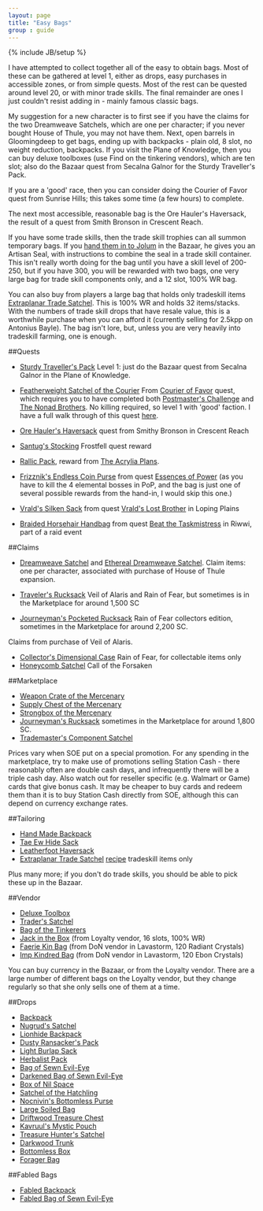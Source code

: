 ```yaml
---
layout: page 
title: "Easy Bags" 
group : guide 
---
```

{% include JB/setup %}

I have attempted to collect together all of the easy to obtain bags.  Most of these can be gathered at level 1, either as drops, easy purchases in accessible zones, or from simple quests.  Most of the rest can be quested around level 20, or with minor trade skills.  The final remainder are ones I just couldn't resist adding in - mainly famous classic bags.

My suggestion for a new character is to first see if you have the claims for the two Dreamweave Satchels, which are one per character; if you never bought House of Thule, you may not have them.  Next, open barrels in Gloomingdeep to get bags, ending up with backpacks - plain old, 8 slot, no weight reduction, backpacks.  If you visit the Plane of Knowledge, then you can buy deluxe toolboxes (use Find on the tinkering vendors), which are ten slot; also do the Bazaar quest from Secalna Galnor for the Sturdy Traveller's Pack.

If you are a 'good' race, then you can consider doing the Courier of Favor quest from Sunrise Hills; this takes some time (a few hours) to complete.

The next most accessible, reasonable bag is the Ore Hauler's Haversack, the result of a quest from Smith Bronson in Crescent Reach.

If you have some trade skills, then the trade skill trophies can all summon temporary bags.  If you [hand them in to Jolum](http://everquest.allakhazam.com/db/quest.html?quest=2154) in the Bazaar, he gives you an Artisan Seal, with instructions to combine the seal in a trade skill container.  This isn't really worth doing for the bag until you have a skill level of 200-250, but if you have 300, you will be rewarded with two bags, one very large bag for trade skill components only, and a 12 slot, 100% WR bag.

You can also buy from players a large bag that holds only tradeskill items [Extraplanar Trade Satchel](http://everquest.allakhazam.com/db/item.html?item=104079).  This is 100% WR and holds 32 items/stacks.  With the numbers of trade skill drops that have resale value, this is a worthwhile purchase when you can afford it (currently selling for 2.5kpp on Antonius Bayle).  The bag isn't lore, but, unless you are very heavily into tradeskill farming, one is enough.

##Quests

- [Sturdy Traveller's Pack](http://everquest.allakhazam.com/db/item.html?item=103902)
Level 1: just do the Bazaar quest from Secalna Galnor in the Plane of Knowledge.

- [Featherweight Satchel of the Courier](http://everquest.allakhazam.com/db/item.html?item=100133)
From [Courier of Favor](http://everquest.allakhazam.com/db/quest.html?quest=5522) quest, which requires you to have completed both [Postmaster's Challenge](http://everquest.allakhazam.com/db/quest.html?quest=5521) and [The Nonad Brothers](http://everquest.allakhazam.com/db/quest.html?quest=5300).  No killing required, so level 1 with 'good' faction.  I have a full walk through of this quest [here](courier-of-favor.html).

- [Ore Hauler's Haversack](http://everquest.allakhazam.com/db/item.html?item=53422) quest from Smithy Bronson in Crescent Reach
- [Santug's Stocking](http://everquest.allakhazam.com/db/item.html?item=55250) Frostfell quest reward

- [Rallic Pack](http://everquest.allakhazam.com/db/item.html?item=7453), reward from [The Acrylia Plans](http://everquest.allakhazam.com/db/quest.html?quest=1305).

- [Frizznik's Endless Coin Purse](http://everquest.allakhazam.com/db/item.html?item=25255) from quest [Essences of Power](http://everquest.allakhazam.com/db/quest.html?quest=2667) (as you have to kill the 4 elemental bosses in PoP, and the bag is just one of several possible rewards from the hand-in, I would skip this one.)
- [Vrald's Silken Sack](http://everquest.allakhazam.com/db/item.html?item=69937) from quest [Vrald's Lost Brother](http://everquest.allakhazam.com/db/quest.html?quest=4355) in Loping Plains
- [Braided Horsehair Handbag](http://everquest.allakhazam.com/db/item.html?item=51328) from quest [Beat the Taskmistress](http://everquest.allakhazam.com/db/quest.html?quest=2907) in Riwwi, part of a raid event

##Claims

- [Dreamweave Satchel](http://everquest.allakhazam.com/db/item.html?item=90052) and [Ethereal Dreamweave Satchel](http://everquest.allakhazam.com/db/item.html?item=90065).
Claim items: one per character, associated with purchase of House of Thule expansion.

- [Traveler's Rucksack](http://everquest.allakhazam.com/db/item.html?item=97400) Veil of Alaris and Rain of Fear, but sometimes is in the Marketplace for around 1,500 SC
- [Journeyman's Pocketed Rucksack](http://everquest.allakhazam.com/db/item.html?item=97399) Rain of Fear collectors edition, sometimes in the Marketplace for around 2,200 SC.

Claims from purchase of Veil of Alaris.

- [Collector's Dimensional Case](http://everquest.allakhazam.com/db/item.html?item=106323) Rain of Fear, for collectable items only
- [Honeycomb Satchel](http://everquest.allakhazam.com/db/item.html?item=113378) Call of the Forsaken

##Marketplace

- [Weapon Crate of the Mercenary](http://everquest.allakhazam.com/db/item.html?item=95621)
- [Supply Chest of the Mercenary](http://everquest.allakhazam.com/db/item.html?item=95623)
- [Strongbox of the Mercenary](http://everquest.allakhazam.com/db/item.html?item=95622)
- [Journeyman's Rucksack](http://everquest.allakhazam.com/db/item.html?item=110359) sometimes in the Marketplace for around 1,800 SC.
- [Trademaster's Component Satchel](http://everquest.allakhazam.com/db/item.html?item=104145)

Prices vary when SOE put on a special promotion.  For any spending in the marketplace, try to make use of promotions selling Station Cash - there reasonably often are double cash days, and infrequently there will be a triple cash day.  Also watch out for reseller specific (e.g. Walmart or Game) cards that give bonus cash.  It may be cheaper to buy cards and redeem them than it is to buy Station Cash directly from SOE, although this can depend on currency exchange rates.

##Tailoring

- [Hand Made Backpack](http://everquest.allakhazam.com/db/item.html?item=2591)
- [Tae Ew Hide Sack](http://everquest.allakhazam.com/db/item.html?item=18505)
- [Leatherfoot Haversack](http://everquest.allakhazam.com/db/item.html?item=14483)
- [Extraplanar Trade Satchel](http://everquest.allakhazam.com/db/item.html?item=104079) [recipe](http://everquest.allakhazam.com/db/recipe.html?recipe=43153) tradeskill items only

Plus many more; if you don't do trade skills, you should be able to pick these up in the Bazaar.

##Vendor

- [Deluxe Toolbox](http://everquest.allakhazam.com/db/item.html?item=6205)
- [Trader's Satchel](http://everquest.allakhazam.com/db/item.html?item=8748)
- [Bag of the Tinkerers](http://everquest.allakhazam.com/db/item.html?item=2366)
- [Jack in the Box](http://everquest.allakhazam.com/db/item.html?item=97150) (from Loyalty vendor, 16 slots, 100% WR)
- [Faerie Kin Bag](http://everquest.allakhazam.com/db/item.html?item=36225) (from DoN vendor in Lavastorm, 120 Radiant Crystals)
- [Imp Kindred Bag](http://everquest.allakhazam.com/db/item.html?item=35770) (from DoN vendor in Lavastorm, 120 Ebon Crystals)

You can buy currency in the Bazaar, or from the Loyalty vendor.  There are a large number of different bags on the Loyalty vendor, but they change regularly so that she only sells one of them at a time.

##Drops

- [Backpack](http://everquest.allakhazam.com/db/item.html?item=2364)
- [Nugrud's Satchel](http://everquest.allakhazam.com/db/item.html?item=19198)
- [Lionhide Backpack](http://everquest.allakhazam.com/db/item.html?item=2599)
- [Dusty Ransacker's Pack](http://everquest.allakhazam.com/db/item.html?item=2458)
- [Light Burlap Sack](http://everquest.allakhazam.com/db/item.html?item=2598)
- [Herbalist Pack](http://everquest.allakhazam.com/db/item.html?item=3831)
- [Bag of Sewn Evil-Eye](http://everquest.allakhazam.com/db/item.html?item=2365)
- [Darkened Bag of Sewn Evil-Eye](http://everquest.allakhazam.com/db/item.html?item=75738)
- [Box of Nil Space](http://everquest.allakhazam.com/db/item.html?item=2370)
- [Satchel of the Hatchling](http://everquest.allakhazam.com/db/item.html?item=29837)
- [Nocnivin's Bottomless Purse](http://everquest.allakhazam.com/db/item.html?item=20457)
- [Large Soiled Bag](http://everquest.allakhazam.com/db/item.html?item=2597)
- [Driftwood Treasure Chest](http://everquest.allakhazam.com/db/item.html?item=2377)
- [Kavruul's Mystic Pouch](http://everquest.allakhazam.com/db/item.html?item=2592)
- [Treasure Hunter's Satchel](http://everquest.allakhazam.com/db/item.html?item=2621)
- [Darkwood Trunk](http://everquest.allakhazam.com/db/item.html?item=2373)
- [Bottomless Box](http://everquest.allakhazam.com/db/item.html?item=16226)
- [Forager Bag](http://everquest.allakhazam.com/db/item.html?item=2461)


##Fabled Bags

- [Fabled Backpack](http://everquest.allakhazam.com/db/item.html?item=67307)
- [Fabled Bag of Sewn Evil-Eye](http://everquest.allakhazam.com/db/item.html?item=27200)
